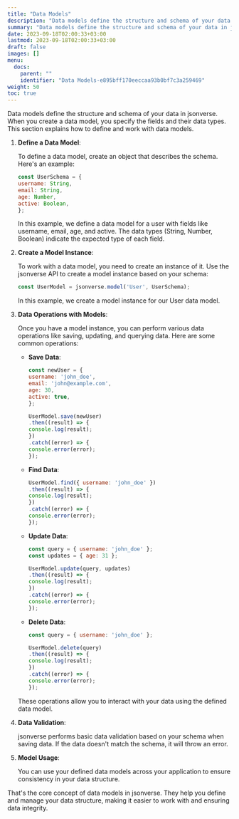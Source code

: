```yaml
---
title: "Data Models"
description: "Data models define the structure and schema of your data in jsonverse. When you create a data model, you specify the fields and their data types. This section explains how to define and work with data models."
summary: "Data models define the structure and schema of your data in jsonverse. When you create a data model, you specify the fields and their data types. This section explains how to define and work with data models."
date: 2023-09-18T02:00:33+03:00
lastmod: 2023-09-18T02:00:33+03:00
draft: false
images: []
menu:
  docs:
    parent: ""
    identifier: "Data Models-e895bff170eeccaa93b0bf7c3a259469"
weight: 50
toc: true
---
```


Data models define the structure and schema of your data in jsonverse. When you create a data model, you specify the fields and their data types. This section explains how to define and work with data models.

1. **Define a Data Model**:

   To define a data model, create an object that describes the schema. Here's an example:

   ```javascript
   const UserSchema = {
   username: String,
   email: String,
   age: Number,
   active: Boolean,
   };
   ```

   In this example, we define a data model for a user with fields like username, email, age, and active. The data types (String, Number, Boolean) indicate the expected type of each field.

2. **Create a Model Instance**:

   To work with a data model, you need to create an instance of it. Use the jsonverse API to create a model instance based on your schema:

   ```javascript
   const UserModel = jsonverse.model('User', UserSchema);
   ```

   In this example, we create a model instance for our User data model.

3. **Data Operations with Models**:

   Once you have a model instance, you can perform various data operations like saving, updating, and querying data. Here are some common operations:

   - **Save Data**:

     ```javascript
     const newUser = {
     username: 'john_doe',
     email: 'john@example.com',
     age: 30,
     active: true,
     };

     UserModel.save(newUser)
     .then((result) => {
     console.log(result);
     })
     .catch((error) => {
     console.error(error);
     });
     ```

   - **Find Data**:

     ```javascript
     UserModel.find({ username: 'john_doe' })
     .then((result) => {
     console.log(result);
     })
     .catch((error) => {
     console.error(error);
     });
     ```

   - **Update Data**:

     ```javascript
     const query = { username: 'john_doe' };
     const updates = { age: 31 };

     UserModel.update(query, updates)
     .then((result) => {
     console.log(result);
     })
     .catch((error) => {
     console.error(error);
     });
     ```

   - **Delete Data**:

     ```javascript
     const query = { username: 'john_doe' };

     UserModel.delete(query)
     .then((result) => {
     console.log(result);
     })
     .catch((error) => {
     console.error(error);
     });
     ```

   These operations allow you to interact with your data using the defined data model.

4. **Data Validation**:

   jsonverse performs basic data validation based on your schema when saving data. If the data doesn't match the schema, it will throw an error.

5. **Model Usage**:

   You can use your defined data models across your application to ensure consistency in your data structure.

That's the core concept of data models in jsonverse. They help you define and manage your data structure, making it easier to work with and ensuring data integrity.
